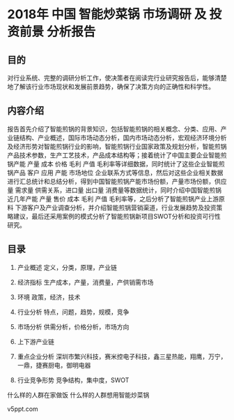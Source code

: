 # 2018年 中国 智能炒菜锅 市场调研 及 投资前景 分析报告


## 目的
对行业系统、完整的调研分析工作，使决策者在阅读完行业研究报告后，能够清楚地了解该行业市场现状和发展前景趋势，确保了决策方向的正确性和科学性。

## 内容介绍
报告首先介绍了智能煎锅的背景知识，包括智能煎锅的相关概念、分类、应用、产业链结构、产业概述，国际市场动态分析，国内市场动态分析，宏观经济环境分析及经济形势对智能煎锅行业的影响，智能煎锅行业国家政策及规划分析，智能煎锅产品技术参数，生产工艺技术，产品成本结构等；接着统计了中国主要企业智能煎锅产能 产量 成本 价格 毛利 产值 毛利率等详细数据，同时统计了这些企业智能煎锅产品 客户 应用 产能 市场地位 企业联系方式等信息，然后对这些企业相关数据进行汇总统计和总结分析，得到中国智能煎锅产能市场份额，产量市场份额，供应量 需求量 供需关系，进口量 出口量 消费量等数据统计，同时介绍中国智能煎锅近几年产能 产量 售价 成本 毛利 产值 毛利率等，之后分析了智能煎锅产业上游原料 下游客户及产业调查分析，并介绍智能煎锅营销渠道，行业发展趋势及投资策略建议，最后还采用案例的模式分析了智能煎锅新项目SWOT分析和投资可行性研究。

## 目录
1. 产业概述
定义，分类，原理，产业链

2. 经济指标
生产成本，产量，消费量，产供销需市场

3. 环境
政策，经济，技术

4. 行业分析
特点，问题，趋势，规模，竞争

5. 市场分析
供需分析，价格分析，市场方向

6. 上下游产业链

7. 重点企业分析
深圳市繁兴科技，赛米控电子科技，鑫三星热能，翔鹰，万宁，一鼎，捷赛厨电，御明电器

8. 行业竞争形势
竞争结构，集中度，SWOT


什么样的人群在家做饭
什么样的人群想用智能炒菜锅


v5ppt.com


